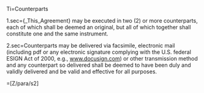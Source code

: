 Ti=Counterparts

1.sec={_This_Agreement} may be executed in two (2) or more counterparts, each of which shall be deemed an original, but all of which together shall constitute one and the same instrument.

2.sec=Counterparts may be delivered via facsimile, electronic mail (including pdf or any electronic signature complying with the U.S. federal ESIGN Act of 2000, e.g., www.docusign.com) or other transmission method and any counterpart so delivered shall be deemed to have been duly and validly delivered and be valid and effective for all purposes.

=[Z/para/s2]
